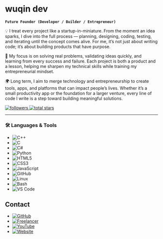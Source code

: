 # wuqin dev

**`Future Founder (Developer / Builder / Entrepreneur)`**

💡 I treat every project like a startup-in-miniature. From the moment an idea sparks, I dive into the full process — planning, designing, coding, testing, and iterating until the concept comes alive. For me, it’s not just about writing code; it’s about building products that have purpose.

🚀 My focus is on solving real problems, validating ideas quickly, and learning from every success and failure. Each project is both a product and a lesson, helping me sharpen my technical skills while training my entrepreneurial mindset.

🌍 Long term, I aim to merge technology and entrepreneurship to create tools, apps, and platforms that can impact people’s lives. Whether it’s a small productivity app or the foundation for a larger venture, every line of code I write is a step toward building meaningful solutions.

   <p align="left">
        <!-- GitHub Followers -->
        <a href="https://github.com/wuqin04?tab=followers">
            <img alt="followers" title="Follow me on GitHub" src="https://custom-icon-badges.demolab.com/github/followers/wuqin04?color=236ad3&labelColor=1155ba&style=for-the-badge&logo=person-add&label=Follow&logoColor=white"/>
        </a>
        <!-- GitHub Stars -->
        <a href="https://github.com/wuqin04?tab=repositories&sort=stargazers">
            <img alt="total stars" title="Total stars on GitHub" src="https://custom-icon-badges.demolab.com/github/stars/wuqin04?color=55960c&style=for-the-badge&labelColor=488207&logo=star"/>
        </a>
    </p>


---

### 🛠️ Languages & Tools

* ![C++](https://img.shields.io/badge/C++-00599C?style=for-the-badge&logo=c%2B%2B&logoColor=white)
* ![C](https://img.shields.io/badge/C-00599C?style=for-the-badge&logo=c&logoColor=white)
* ![C#](https://img.shields.io/badge/C%23-239120?style=for-the-badge&logo=c-sharp&logoColor=white)
* ![Python](https://img.shields.io/badge/Python-3776AB?style=for-the-badge&logo=python&logoColor=white)
* ![HTML5](https://img.shields.io/badge/HTML5-E34F26?style=for-the-badge&logo=html5&logoColor=white)
* ![CSS3](https://img.shields.io/badge/CSS3-1572B6?style=for-the-badge&logo=css3&logoColor=white)
* ![JavaScript](https://img.shields.io/badge/JavaScript-F7DF1E?style=for-the-badge&logo=javascript&logoColor=black)
* ![GitHub](https://img.shields.io/badge/GitHub-181717?style=for-the-badge&logo=github&logoColor=white)
* ![Linux](https://img.shields.io/badge/Linux-FCC624?style=for-the-badge&logo=linux&logoColor=black)
* ![Bash](https://img.shields.io/badge/Bash-4EAA25?style=for-the-badge&logo=gnu-bash&logoColor=white)
* ![VS Code](https://img.shields.io/badge/VS%20Code-007ACC?style=for-the-badge&logo=visual-studio-code&logoColor=white)


## Contact
* [![GitHub](https://img.shields.io/badge/GitHub-100000?style=for-the-badge&logo=github&logoColor=white)](https://github.com/wuqin04)
* [![Freelancer](https://img.shields.io/badge/Freelancer-29B2FE?style=for-the-badge&logo=freelancer&logoColor=white)](https://www.freelancer.com/u/wuqinn)
* [![YouTube](https://img.shields.io/badge/YouTube-FF0000?style=for-the-badge&logo=youtube&logoColor=white)](https://www.youtube.com/@wuqin_dev)
* [![Website](https://img.shields.io/badge/Website-Coming%20Soon-lightgrey?style=for-the-badge&logo=google-chrome&logoColor=white)](#)


